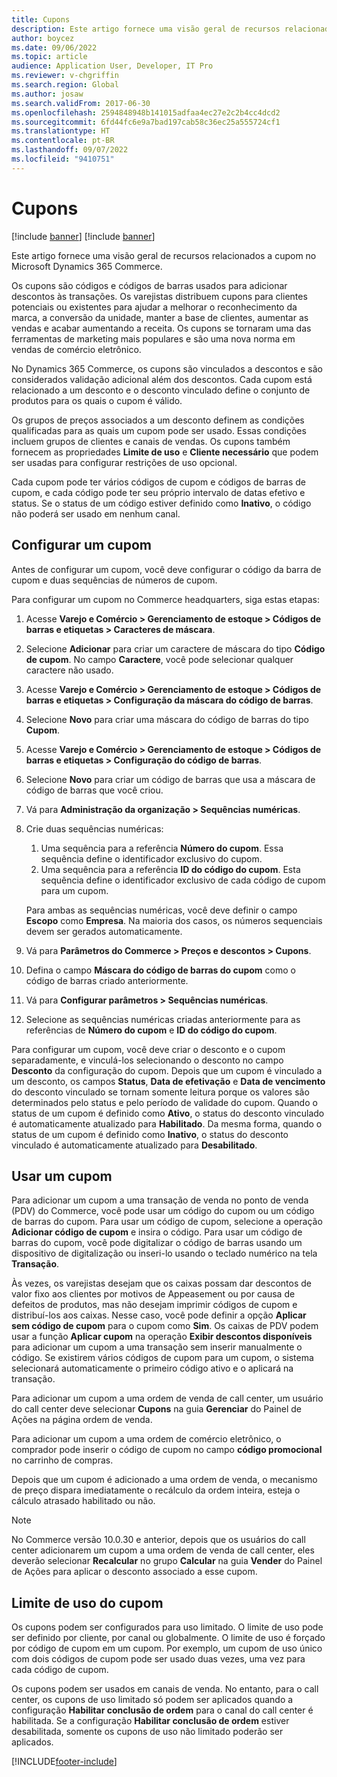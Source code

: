 ```yaml
---
title: Cupons
description: Este artigo fornece uma visão geral de recursos relacionados a cupom no Microsoft Dynamics 365 Commerce.
author: boycez
ms.date: 09/06/2022
ms.topic: article
audience: Application User, Developer, IT Pro
ms.reviewer: v-chgriffin
ms.search.region: Global
ms.author: josaw
ms.search.validFrom: 2017-06-30
ms.openlocfilehash: 2594848948b141015adfaa4ec27e2c2b4cc4dcd2
ms.sourcegitcommit: 6fd44fc6e9a7bad197cab58c36ec25a555724cf1
ms.translationtype: HT
ms.contentlocale: pt-BR
ms.lasthandoff: 09/07/2022
ms.locfileid: "9410751"
---
```

# <a name="coupons"></a>Cupons

[!include [banner](../includes/banner.md)]
[!include [banner](../includes/preview-banner.md)]

Este artigo fornece uma visão geral de recursos relacionados a cupom no Microsoft Dynamics 365 Commerce.

Os cupons são códigos e códigos de barras usados ​​para adicionar descontos às transações. Os varejistas distribuem cupons para clientes potenciais ou existentes para ajudar a melhorar o reconhecimento da marca, a conversão da unidade, manter a base de clientes, aumentar as vendas e acabar aumentando a receita. Os cupons se tornaram uma das ferramentas de marketing mais populares e são uma nova norma em vendas de comércio eletrônico.

No Dynamics 365 Commerce, os cupons são vinculados a descontos e são considerados validação adicional além dos descontos. Cada cupom está relacionado a um desconto e o desconto vinculado define o conjunto de produtos para os quais o cupom é válido.

Os grupos de preços associados a um desconto definem as condições qualificadas para as quais um cupom pode ser usado. Essas condições incluem grupos de clientes e canais de vendas. Os cupons também fornecem as propriedades **Limite de uso** e **Cliente necessário** que podem ser usadas para configurar restrições de uso opcional.

Cada cupom pode ter vários códigos de cupom e códigos de barras de cupom, e cada código pode ter seu próprio intervalo de datas efetivo e status. Se o status de um código estiver definido como **Inativo**, o código não poderá ser usado em nenhum canal.

## <a name="set-up-a-coupon"></a>Configurar um cupom

Antes de configurar um cupom, você deve configurar o código da barra de cupom e duas sequências de números de cupom.

Para configurar um cupom no Commerce headquarters, siga estas etapas:

1. Acesse **Varejo e Comércio \> Gerenciamento de estoque \> Códigos de barras e etiquetas \> Caracteres de máscara**.
1. Selecione **Adicionar** para criar um caractere de máscara do tipo **Código de cupom**. No campo **Caractere**, você pode selecionar qualquer caractere não usado.
1. Acesse **Varejo e Comércio \> Gerenciamento de estoque \> Códigos de barras e etiquetas \> Configuração da máscara do código de barras**.
1. Selecione **Novo** para criar uma máscara do código de barras do tipo **Cupom**.
1. Acesse **Varejo e Comércio \> Gerenciamento de estoque \> Códigos de barras e etiquetas \> Configuração do código de barras**.
1. Selecione **Novo** para criar um código de barras que usa a máscara de código de barras que você criou.
1. Vá para **Administração da organização \> Sequências numéricas**.
1. Crie duas sequências numéricas:

    1. Uma sequência para a referência **Número do cupom**. Essa sequência define o identificador exclusivo do cupom.
    1. Uma sequência para a referência **ID do código do cupom**. Esta sequência define o identificador exclusivo de cada código de cupom para um cupom.

    Para ambas as sequências numéricas, você deve definir o campo **Escopo** como **Empresa**. Na maioria dos casos, os números sequenciais devem ser gerados automaticamente.

1. Vá para **Parâmetros do Commerce \> Preços e descontos \> Cupons**.
1. Defina o campo **Máscara do código de barras do cupom** como o código de barras criado anteriormente.
1. Vá para **Configurar parâmetros \> Sequências numéricas**.
1. Selecione as sequências numéricas criadas anteriormente para as referências de **Número do cupom** e **ID do código do cupom**.

Para configurar um cupom, você deve criar o desconto e o cupom separadamente, e vinculá-los selecionando o desconto no campo **Desconto** da configuração do cupom. Depois que um cupom é vinculado a um desconto, os campos **Status**, **Data de efetivação** e **Data de vencimento** do desconto vinculado se tornam somente leitura porque os valores são determinados pelo status e pelo período de validade do cupom. Quando o status de um cupom é definido como **Ativo**, o status do desconto vinculado é automaticamente atualizado para **Habilitado**. Da mesma forma, quando o status de um cupom é definido como **Inativo**, o status do desconto vinculado é automaticamente atualizado para **Desabilitado**.

## <a name="use-a-coupon"></a>Usar um cupom

Para adicionar um cupom a uma transação de venda no ponto de venda (PDV) do Commerce, você pode usar um código do cupom ou um código de barras do cupom. Para usar um código de cupom, selecione a operação **Adicionar código de cupom** e insira o código. Para usar um código de barras do cupom, você pode digitalizar o código de barras usando um dispositivo de digitalização ou inseri-lo usando o teclado numérico na tela **Transação**.

Às vezes, os varejistas desejam que os caixas possam dar descontos de valor fixo aos clientes por motivos de Appeasement ou por causa de defeitos de produtos, mas não desejam imprimir códigos de cupom e distribuí-los aos caixas. Nesse caso, você pode definir a opção **Aplicar sem código de cupom** para o cupom como **Sim**. Os caixas de PDV podem usar a função **Aplicar cupom** na operação **Exibir descontos disponíveis** para adicionar um cupom a uma transação sem inserir manualmente o código. Se existirem vários códigos de cupom para um cupom, o sistema selecionará automaticamente o primeiro código ativo e o aplicará na transação.

Para adicionar um cupom a uma ordem de venda de call center, um usuário do call center deve selecionar **Cupons** na guia **Gerenciar** do Painel de Ações na página ordem de venda.

Para adicionar um cupom a uma ordem de comércio eletrônico, o comprador pode inserir o código de cupom no campo **código promocional** no carrinho de compras.

Depois que um cupom é adicionado a uma ordem de venda, o mecanismo de preço dispara imediatamente o recálculo da ordem inteira, esteja o cálculo atrasado habilitado ou não.

> [!NOTE]
> No Commerce versão 10.0.30 e anterior, depois que os usuários do call center adicionarem um cupom a uma ordem de venda de call center, eles deverão selecionar **Recalcular** no grupo **Calcular** na guia **Vender** do Painel de Ações para aplicar o desconto associado a esse cupom.

## <a name="coupon-usage-limit"></a>Limite de uso do cupom

Os cupons podem ser configurados para uso limitado. O limite de uso pode ser definido por cliente, por canal ou globalmente. O limite de uso é forçado por código de cupom em um cupom. Por exemplo, um cupom de uso único com dois códigos de cupom pode ser usado duas vezes, uma vez para cada código de cupom.

Os cupons podem ser usados em canais de venda. No entanto, para o call center, os cupons de uso limitado só podem ser aplicados quando a configuração **Habilitar conclusão de ordem** para o canal do call center é habilitada. Se a configuração **Habilitar conclusão de ordem** estiver desabilitada, somente os cupons de uso não limitado poderão ser aplicados.

[!INCLUDE[footer-include](../includes/footer-banner.md)]
